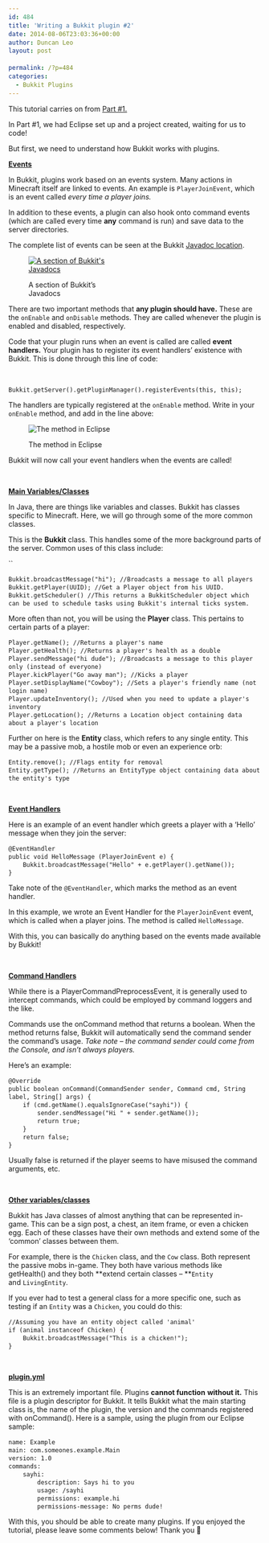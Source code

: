 ```yaml
---
id: 484
title: 'Writing a Bukkit plugin #2'
date: 2014-08-06T23:03:36+00:00
author: Duncan Leo
layout: post

permalink: /?p=484
categories:
  - Bukkit Plugins
---
```

This tutorial carries on from [Part #1.](/?p=420 "Writing a Bukkit plugin #1 (Initial Set-Up)")

In Part #1, we had Eclipse set up and a project created, waiting for us to code!

But first, we need to understand how Bukkit works with plugins.

<span style="text-decoration: underline;"><strong>Events</strong></span>

In Bukkit, plugins work based on an events system. Many actions in Minecraft itself are linked to events. An example is `PlayerJoinEvent`, which is an event called _every time a player joins._

In addition to these events, a plugin can also hook onto command events (which are called every time **any** command is run) and save data to the server directories.

The complete list of events can be seen at the Bukkit [Javadoc location](http://jd.bukkit.org/dev/apidocs "Bukkit Javadocs").<figure id="attachment_488" style="width: 196px" class="wp-caption alignleft">

[<img class="wp-image-488" src="/wp-content/uploads/2014/08/bukkit_javadoc_events-620x272.png" alt="A section of Bukkit's Javadocs" width="196" height="86" srcset="http://128.199.175.217/wp-content/uploads/2014/08/bukkit_javadoc_events-620x272.png 620w, http://128.199.175.217/wp-content/uploads/2014/08/bukkit_javadoc_events-940x412.png 940w, http://128.199.175.217/wp-content/uploads/2014/08/bukkit_javadoc_events.png 1363w" sizes="(max-width: 196px) 100vw, 196px" />](/wp-content/uploads/2014/08/bukkit_javadoc_events.png)<figcaption class="wp-caption-text">A section of Bukkit&#8217;s Javadocs</figcaption></figure> 

There are two important methods that **any plugin should have.** These are the `onEnable` and `onDisable` methods. They are called whenever the plugin is enabled and disabled, respectively.

Code that your plugin runs when an event is called are called **event handlers.** Your plugin has to register its event handlers&#8217; existence with Bukkit. This is done through this line of code:

&nbsp;

<pre class="prettyprint"><code>Bukkit.getServer().getPluginManager().registerEvents(this, this);</code></pre>

The handlers are typically registered at the `onEnable` method. Write in your `onEnable` method, and add in the line above:<figure id="attachment_492" style="width: 198px" class="wp-caption alignnone">

<img class=" wp-image-492" src="/wp-content/uploads/2014/08/eclipse_code1-620x348.png" alt="The method in Eclipse" width="198" height="111" srcset="http://128.199.175.217/wp-content/uploads/2014/08/eclipse_code1-620x348.png 620w, http://128.199.175.217/wp-content/uploads/2014/08/eclipse_code1-940x528.png 940w, http://128.199.175.217/wp-content/uploads/2014/08/eclipse_code1.png 1227w" sizes="(max-width: 198px) 100vw, 198px" /><figcaption class="wp-caption-text">The method in Eclipse</figcaption></figure> 

Bukkit will now call your event handlers when the events are called!

&nbsp;

<span style="text-decoration: underline;"><strong>Main Variables/Classes</strong></span>

In Java, there are things like variables and classes. Bukkit has classes specific to Minecraft. Here, we will go through some of the more common classes.

This is the **Bukkit** class. This handles some of the more background parts of the server. Common uses of this class include:
  
``

<pre class="prettyprint"><code>Bukkit.broadcastMessage("hi"); //Broadcasts a message to all players
Bukkit.getPlayer(UUID); //Get a Player object from his UUID.
Bukkit.getScheduler() //This returns a BukkitScheduler object which can be used to schedule tasks using Bukkit's internal ticks system.</code></pre>

More often than not, you will be using the **Player** class. This pertains to certain parts of a player:

<pre class="prettyprint"><code>Player.getName(); //Returns a player's name
Player.getHealth(); //Returns a player's health as a double
Player.sendMessage("hi dude"); //Broadcasts a message to this player only (instead of everyone)
Player.kickPlayer("Go away man"); //Kicks a player
Player.setDisplayName("Cowboy"); //Sets a player's friendly name (not login name)
Player.updateInventory(); //Used when you need to update a player's inventory
Player.getLocation(); //Returns a Location object containing data about a player's location
</code></pre>

Further on here is the **Entity** class, which refers to any single entity. This may be a passive mob, a hostile mob or even an experience orb:

<pre class="prettyprint"><code>Entity.remove(); //Flags entity for removal
Entity.getType(); //Returns an EntityType object containing data about the entity's type</code></pre>

&nbsp;

<span style="text-decoration: underline;"><strong>Event Handlers</strong></span>

Here is an example of an event handler which greets a player with a &#8216;Hello&#8217; message when they join the server:

<pre class="prettyprint"><code>@EventHandler
public void HelloMessage (PlayerJoinEvent e) {
	Bukkit.broadcastMessage("Hello" + e.getPlayer().getName());
}</code></pre>

Take note of the `@EventHandler`, which marks the method as an event handler.

In this example, we wrote an Event Handler for the `PlayerJoinEvent` event, which is called when a player joins. The method is called `HelloMessage`.

With this, you can basically do anything based on the events made available by Bukkit!

&nbsp;

<span style="text-decoration: underline;"><strong>Command Handlers</strong></span>

While there is a PlayerCommandPreprocessEvent, it is generally used to intercept commands, which could be employed by command loggers and the like.

Commands use the onCommand method that returns a boolean. When the method returns false, Bukkit will automatically send the command sender the command&#8217;s usage. _Take note &#8211; the command sender could come from the Console, and isn&#8217;t always players._

Here&#8217;s an example:

<pre class="prettyprint"><code>@Override
public boolean onCommand(CommandSender sender, Command cmd, String label, String[] args) {
	if (cmd.getName().equalsIgnoreCase("sayhi")) {
		sender.sendMessage("Hi " + sender.getName());
		return true;
	}
	return false; 
}</code></pre>

Usually false is returned if the player seems to have misused the command arguments, etc.

&nbsp;

<span style="text-decoration: underline;"><strong>Other variables/classes</strong></span>

Bukkit has Java classes of almost anything that can be represented in-game. This can be a sign post, a chest, an item frame, or even a chicken egg. Each of these classes have their own methods and extend some of the &#8216;common&#8217; classes between them.

For example, there is the `Chicken` class, and the `Cow` class. Both represent the passive mobs in-game. They both have various methods like getHealth() and they both **extend certain classes &#8211; **`Entity` and `LivingEntity`.

If you ever had to test a general class for a more specific one, such as testing if an `Entity` was a `Chicken`, you could do this:

<pre class="prettyprint"><code>//Assuming you have an entity object called 'animal'
if (animal instanceof Chicken) {
	Bukkit.broadcastMessage("This is a chicken!");
}</code></pre>

&nbsp;

<span style="text-decoration: underline;"><strong>plugin.yml</strong></span>

This is an extremely important file. Plugins **cannot function** **without it.** This file is a plugin descriptor for Bukkit. It tells Bukkit what the main starting class is, the name of the plugin, the version and the commands registered with onCommand(). Here is a sample, using the plugin from our Eclipse sample:

<pre class="prettyprint lang-yaml"><code>name: Example
main: com.someones.example.Main
version: 1.0
commands:
	sayhi:
		description: Says hi to you
		usage: /sayhi
		permissions: example.hi
		permissions-message: No perms dude!</code></pre>

With this, you should be able to create many plugins. If you enjoyed the tutorial, please leave some comments below! Thank you 🙂